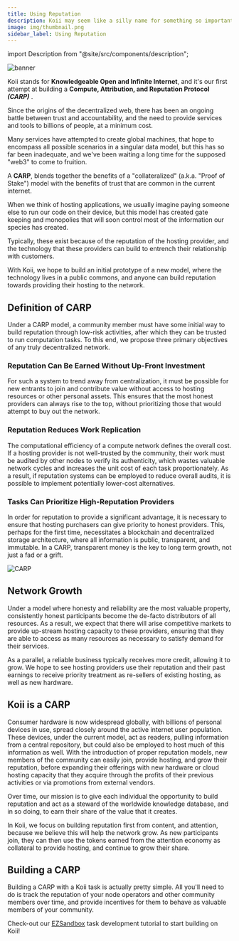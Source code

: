 ```yaml
---
title: Using Reputation
description: Koii may seem like a silly name for something so important, but it stands for Knowledgeable Open and Infinite Internet, and it's our first attempt at building a CARP.
image: img/thumbnail.png
sidebar_label: Using Reputation
---
```


import Description from "@site/src/components/description";

![banner](/img/concepts/tasks/using-reputation.svg)

Koii stands for
**Knowledgeable Open and Infinite Internet**, and it's our first attempt at building a **Compute, Attribution, and Reputation Protocol _(CARP)_** .

Since the origins of the decentralized web, there has been an ongoing battle between trust and accountability, and the need to provide services and tools to billions of people, at a minimum cost.

Many services have attempted to create global machines, that hope to encompass all possible scenarios in a singular data model, but this has so far been inadequate, and we've been waiting a long time for the supposed "web3" to come to fruition.

A **CARP**, blends together the benefits of a "collateralized" (a.k.a. "Proof of Stake") model with the benefits of trust that are common in the current internet.

When we think of hosting applications, we usually imagine paying someone else to run our code on their device, but this model has created gate keeping and monopolies that will soon control most of the information our species has created.

Typically, these exist because of the reputation of the hosting provider, and the technology that these providers can build to entrench their relationship with customers.

With Koii, we hope to build an initial prototype of a new model, where the technology lives in a public commons, and anyone can build reputation towards providing their hosting to the network.

## Definition of CARP

Under a CARP model, a community member must have some initial way to build reputation through low-risk activities, after which they can be trusted to run computation tasks. To this end, we propose three primary objectives of any truly decentralized network.

### Reputation Can Be Earned Without Up-Front Investment

For such a system to trend away from centralization, it must be possible for new entrants to join and contribute value without access to hosting resources or other personal assets. This ensures that the most honest providers can always rise to the top, without prioritizing those that would attempt to buy out the network.

### Reputation Reduces Work Replication

The computational efficiency of a compute network defines the overall cost. If a hosting provider is not well-trusted by the community, their work must be audited by other nodes to verify its authenticity, which wastes valuable network cycles and increases the unit cost of each task proportionately. As a result, if reputation systems can be employed to reduce overall audits, it is possible to implement potentially lower-cost alternatives.

### Tasks Can Prioritize High-Reputation Providers

In order for reputation to provide a significant advantage, it is necessary to ensure that hosting purchasers can give priority to honest providers. This, perhaps for the first time, necessitates a blockchain and decentralized storage architecture, where all information is public, transparent, and immutable. In a CARP, transparent money is the key to long term growth, not just a fad or a grift.

![CARP](/img/concepts/tasks/CARP.png)

## Network Growth

Under a model where honesty and reliability are the most valuable property, consistently honest participants become the de-facto distributors of all resources. As a result, we expect that there will arise competitive markets to provide up-stream hosting capacity to these providers, ensuring that they are able to access as many resources as necessary to satisfy demand for their services.

As a parallel, a reliable business typically receives more credit, allowing it to grow. We hope to see hosting providers use their reputation and their past earnings to receive priority treatment as re-sellers of existing hosting, as well as new hardware.

## Koii is a CARP

Consumer hardware is now widespread globally, with billions of personal devices in use, spread closely around the active internet user population. These devices, under the current model, act as readers, pulling information from a central repository, but could also be employed to host much of this information as well. With the introduction of proper reputation models, new members of the community can easily join, provide hosting, and grow their reputation, before expanding their offerings with new hardware or cloud hosting capacity that they acquire through the profits of their previous activities or via promotions from external vendors.

Over time, our mission is to give each individual the opportunity to build reputation and act as a steward of the worldwide knowledge database, and in so doing, to earn their share of the value that it creates.

In Koii, we focus on building reputation first from content, and attention, because we believe this will help the network grow. As new participants join, they can then use the tokens earned from the attention economy as collateral to provide hosting, and continue to grow their share.

## Building a CARP

Building a CARP with a Koii task is actually pretty simple. All you'll need to do is track the reputation of your node operators and other community members over time, and provide incentives for them to behave as valuable members of your community.

Check-out our [EZSandbox](https://github.com/koii-network/ezsandbox) task development tutorial to start building on Koii!
